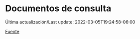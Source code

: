 # Documentos de consulta

Última actualización/Last update: 2022-03-05T19:24:58-06:00

 [Fuente](https://coronavirus.gob.mx/documentos-de-consulta/)
